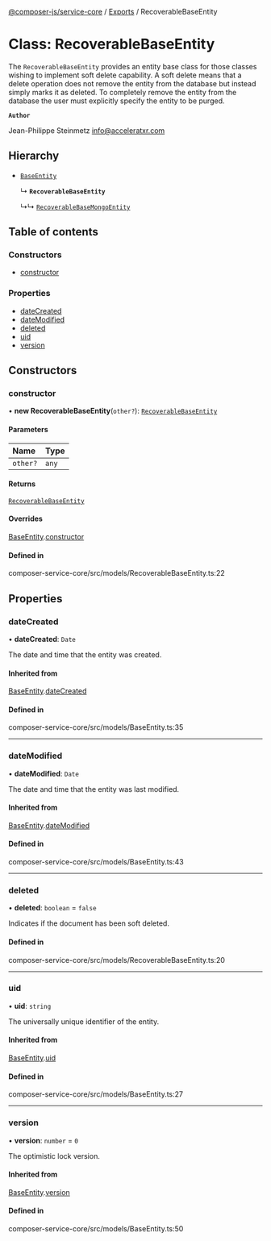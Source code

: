 [@composer-js/service-core](../README.md) / [Exports](../modules.md) / RecoverableBaseEntity

# Class: RecoverableBaseEntity

The `RecoverableBaseEntity` provides an entity base class for those classes wishing to implement
soft delete capability. A soft delete means that a delete operation does not remove the entity
from the database but instead simply marks it as deleted. To completely remove the entity from
the database the user must explicitly specify the entity to be purged.

**`Author`**

Jean-Philippe Steinmetz <info@acceleratxr.com>

## Hierarchy

- [`BaseEntity`](BaseEntity.md)

  ↳ **`RecoverableBaseEntity`**

  ↳↳ [`RecoverableBaseMongoEntity`](RecoverableBaseMongoEntity.md)

## Table of contents

### Constructors

- [constructor](RecoverableBaseEntity.md#constructor)

### Properties

- [dateCreated](RecoverableBaseEntity.md#datecreated)
- [dateModified](RecoverableBaseEntity.md#datemodified)
- [deleted](RecoverableBaseEntity.md#deleted)
- [uid](RecoverableBaseEntity.md#uid)
- [version](RecoverableBaseEntity.md#version)

## Constructors

### constructor

• **new RecoverableBaseEntity**(`other?`): [`RecoverableBaseEntity`](RecoverableBaseEntity.md)

#### Parameters

| Name | Type |
| :------ | :------ |
| `other?` | `any` |

#### Returns

[`RecoverableBaseEntity`](RecoverableBaseEntity.md)

#### Overrides

[BaseEntity](BaseEntity.md).[constructor](BaseEntity.md#constructor)

#### Defined in

composer-service-core/src/models/RecoverableBaseEntity.ts:22

## Properties

### dateCreated

• **dateCreated**: `Date`

The date and time that the entity was created.

#### Inherited from

[BaseEntity](BaseEntity.md).[dateCreated](BaseEntity.md#datecreated)

#### Defined in

composer-service-core/src/models/BaseEntity.ts:35

___

### dateModified

• **dateModified**: `Date`

The date and time that the entity was last modified.

#### Inherited from

[BaseEntity](BaseEntity.md).[dateModified](BaseEntity.md#datemodified)

#### Defined in

composer-service-core/src/models/BaseEntity.ts:43

___

### deleted

• **deleted**: `boolean` = `false`

Indicates if the document has been soft deleted.

#### Defined in

composer-service-core/src/models/RecoverableBaseEntity.ts:20

___

### uid

• **uid**: `string`

The universally unique identifier of the entity.

#### Inherited from

[BaseEntity](BaseEntity.md).[uid](BaseEntity.md#uid)

#### Defined in

composer-service-core/src/models/BaseEntity.ts:27

___

### version

• **version**: `number` = `0`

The optimistic lock version.

#### Inherited from

[BaseEntity](BaseEntity.md).[version](BaseEntity.md#version)

#### Defined in

composer-service-core/src/models/BaseEntity.ts:50
